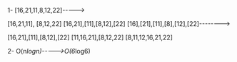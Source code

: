 1-
  [16,21,11,8,12,22]----->
  
  [16,21,11], [8,12,22]
  [16,21],[11],[8,12],[22]
  [16],[21],[11],[8],[12],[22]-------->

  [16,21],[11],[8,12],[22]
  [11,16,21],[8,12,22]
  [8,11,12,16,21,22]

2-
  O(n*logn)----->O(6*log6)

